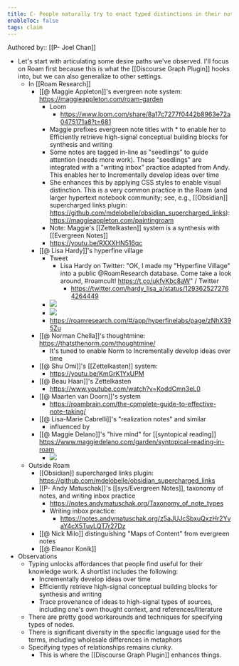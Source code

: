 ```yaml
---
title: C- People naturally try to enact typed distinctions in their notes
enableToc: false
tags: claim
---
```

Authored by:: [[P- Joel Chan]]

- Let's start with articulating some desire paths we've observed. I'll focus on Roam first because this is what the [[Discourse Graph Plugin]] hooks into, but we can also generalize to other settings.
    - In [[Roam Research]]
        - [[@ Maggie Appleton]]'s evergreen note system: https://maggieappleton.com/roam-garden
            - Loom
                - https://www.loom.com/share/8a17c7277f0442b8963e72a0475171a8?t=681
            - Maggie prefixes evergreen note titles with * to enable her to Efficiently retrieve high-signal conceptual building blocks for synthesis and writing
            - Some notes are tagged in-line as "seedlings" to guide attention (needs more work). These "seedlings" are integrated with a "writing inbox" practice adapted from Andy. This enables her to Incrementally develop ideas over time
            - She enhances this by applying CSS styles to enable visual distinction. This is a very common practice in the Roam (and larger hypertext notebook community; see, e.g., [[Obsidian]] supercharged links plugin: https://github.com/mdelobelle/obsidian_supercharged_links): https://maggieappleton.com/paintingroam
            - Note: Maggie's [[Zettelkasten]] system is a synthesis with [[Evergreen Notes]]
            - https://youtu.be/RXXXHN516qc
        - [[@ Lisa Hardy]]'s hyperfine village
            - Tweet
                - Lisa Hardy on Twitter: "OK, I made my "Hyperfine Village" into a public @RoamResearch database. Come take a look around, #roamcult! https://t.co/ukfvKbc8aW" / Twitter
                    - https://twitter.com/hardy_lisa_a/status/1293625272764264449
            - ![](https://firebasestorage.googleapis.com/v0/b/firescript-577a2.appspot.com/o/imgs%2Fapp%2Fmegacoglab%2Fj4TySbg_kn.png?alt=media&token=43f58b3c-5e70-4fc5-958d-e3d2f889d343)
            - ![](https://firebasestorage.googleapis.com/v0/b/firescript-577a2.appspot.com/o/imgs%2Fapp%2Fmegacoglab%2FaKBsQwbopq.png?alt=media&token=aa09ac2a-27cf-49e0-bbd8-0cdab135db0a)
            - https://roamresearch.com/#/app/hyperfinelabs/page/zNhX395Zu
        - [[@ Norman Chella]]'s thoughtmine: https://thatsthenorm.com/thoughtmine/
            - It's tuned to enable Norm to Incrementally develop ideas over time
        - [[@ Shu Omi]]'s [[Zettelkasten]] system: 
            - https://youtu.be/KmGrK1YxUPM
        - [[@ Beau Haan]]'s Zettelkasten
            - https://www.youtube.com/watch?v=KoddCmn3eL0
        - [[@ Maarten van Doorn]]'s system
            - https://roambrain.com/the-complete-guide-to-effective-note-taking/
        - [[@ Lisa-Marie Cabrelli]]'s "realization notes" and similar
            - influenced by 
        - [[@ Maggie Delano]]'s "hive mind" for [[syntopical reading]]  https://www.maggiedelano.com/garden/syntopical-reading-in-roam
            - ![](https://firebasestorage.googleapis.com/v0/b/firescript-577a2.appspot.com/o/imgs%2Fapp%2Fmegacoglab%2FdbQur6sg1i.png?alt=media&token=a7ec75e8-31d2-4da4-994b-465a372ee73d)
    - Outside Roam
        - [[Obsidian]] supercharged links plugin: https://github.com/mdelobelle/obsidian_supercharged_links
        - [[P- Andy Matuschak]]'s [[sys/Evergreen Notes]], taxonomy of notes, and writing inbox practice
            - https://notes.andymatuschak.org/Taxonomy_of_note_types
            - Writing inbox practice: 
                - https://notes.andymatuschak.org/z5aJUJcSbxuQxzHr2YvaY4cX5TuvLQT7r27Dz
        - [[@ Nick Milo]] distinguishing "Maps of Content" from evergreen notes
        - [[@ Eleanor Konik]]
- Observations
    - Typing unlocks affordances that people find useful for their knowledge work. A shortlist includes the following:
        - Incrementally develop ideas over time
        - Efficiently retrieve high-signal conceptual building blocks for synthesis and writing
        - Trace provenance of ideas to high-signal types of sources, including one's own thought context, and references/literature
    - There are pretty good workarounds and techniques for specifying types of nodes. 
    - There is significant diversity in the specific language used for the terms, including wholesale differences in metaphors
    -  Specifying types of relationships remains clunky. 
        - This is where the [[Discourse Graph Plugin]] enhances things.
